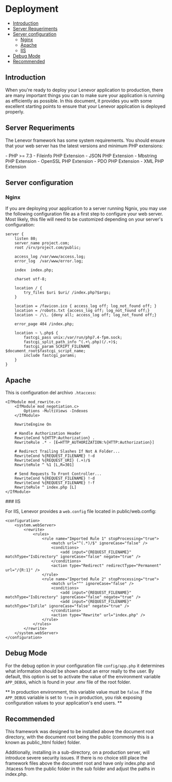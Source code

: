 # Deployment

- [Introduction](#introduction)
- [Server Requeriments](#server-requeriments)
- [Server configuration](#server-configuration)
    - [Nginx](#nginx)
    - [Apache](#apache)
    - [IIS](#iis)
- [Debug Mode](#debug-mode)
- [Recommended](#recommended)

<a name="introduction"></a>
## Introduction

When you're ready to deploy your Lenevor application to production, there are many important things you can to make sure your application is running as efficiently as possible. In this document, it provides you with some excellent starting points to ensure that your Lenevor application is deployed properly. 

<a name="server-requeriments"></a>
## Server Requeriments

The Lenevor framework has some system requirements. You should ensure that your web server has the latest versions and minimum PHP extensions: 

<div class="content-list">
- PHP >= 7.3
- Fileinfo PHP Extension
- JSON PHP Extension
- Mbstring PHP Extension
- OpenSSL PHP Extension
- PDO PHP Extension
- XML PHP Extension
</div>

<a name="server-configuration"></a>
## Server configuration

<a name="nginx"></a>
### Nginx

If you are deploying your application to a server running Ngnix, you may use the following configuration file as a first step to configure your web server. Most likely, this file will need to be customized depending on your server's configuration:

    server {
        listen 80;
        server_name project.com;
        root /srv/project.com/public;

        access_log /var/www/access.log;
        error_log  /var/www/error.log;

        index  index.php;

        charset utf-8;

        location / {
            try_files $uri $uri/ /index.php?$args;
        }

        location = /favicon.ico { access_log off; log_not_found off; }
        location = /robots.txt {access_log off; log_not_found off;}
        location ~ /\\. {deny all; access_log off; log_not_found off;}

        error_page 404 /index.php;

        location ~ \.php$ {
            fastcgi_pass unix:/var/run/php7.4-fpm.sock;
            fastcgi_split_path_info ^(.+\.php)(/.+)$;
            fastcgi_param SCRIPT_FILENAME $document_root$fastcgi_script_name;
            include fastcgi_params;
        }
    }

<a name="apache"></a>
## Apache

This is configuration del archivo `.htaccess`:

    <IfModule mod_rewrite.c>
        <IfModule mod_negotiation.c>
            Options -MultiViews -Indexes
        </IfModule>

        RewriteEngine On

        # Handle Authorization Header
        RewriteCond %{HTTP:Authorization} .
        RewriteRule .* - [E=HTTP_AUTHORIZATION:%{HTTP:Authorization}]

        # Redirect Trailing Slashes If Not A Folder...
        RewriteCond %{REQUEST_FILENAME} !-d
        RewriteCond %{REQUEST_URI} (.+)/$
        RewriteRule ^ %1 [L,R=301]

        # Send Requests To Front Controller...
        RewriteCond %{REQUEST_FILENAME} !-d
        RewriteCond %{REQUEST_FILENAME} !-f
        RewriteRule ^ index.php [L]    
    </IfModule>

<a name="iis">
### IIS

For IIS, Lenevor provides a `web.config` file located in public/web.config:

    <configuration>
        <system.webServer>
            <rewrite>
                <rules>
                    <rule name="Imported Rule 1" stopProcessing="true">
                        <match url="^(.*)/$" ignoreCase="false" />
                        <conditions>
                            <add input="{REQUEST_FILENAME}" matchType="IsDirectory" ignoreCase="false" negate="true" />
                        </conditions>
                        <action type="Redirect" redirectType="Permanent" url="/{R:1}" />
                    </rule>
                    <rule name="Imported Rule 2" stopProcessing="true">
                        <match url="^" ignoreCase="false" />
                        <conditions>
                            <add input="{REQUEST_FILENAME}" matchType="IsDirectory" ignoreCase="false" negate="true" />
                            <add input="{REQUEST_FILENAME}" matchType="IsFile" ignoreCase="false" negate="true" />
                        </conditions>
                        <action type="Rewrite" url="index.php" />
                    </rule>
                </rules>
            </rewrite>
        </system.webServer>
    </configuration>

<a name="debug-mode"></a>
## Debug Mode

For the debug option in your configuration file `config/app.php` it determines what information should be shown about an error really to the user. By default, this option is set to activate the value of the environment variable `APP_DEBUG`, which is found in your .env file of the root folder.

** In production environment, this variable value must be `false`. If the `APP_DEBUG` variable is set to` true` in production, you risk exposing configuration values ​​to your application's end users. ** 

<a name="recommended"></a>
## Recommended

This framework was designed to be installed above the document root directory, with the document root being the public (commonly this is a known as public_html folder) folder.

Additionally, installing in a sub-directory, on a production server, will introduce severe security issues. If there is no choice still place the framework files above the document root and have only index.php and .htacess from the public folder in the sub folder and adjust the paths in index.php.